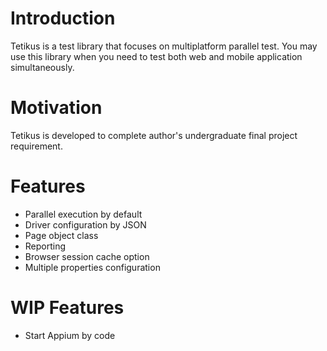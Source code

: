 # Introduction
Tetikus is a test library that focuses on multiplatform parallel test. You may use this library when you need to test both web and mobile application simultaneously.

# Motivation
Tetikus is developed to complete author's undergraduate final project requirement.

# Features
- Parallel execution by default
- Driver configuration by JSON
- Page object class
- Reporting
- Browser session cache option
- Multiple properties configuration

# WIP Features
- Start Appium by code
